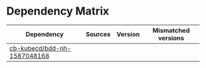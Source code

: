 # Dependency Matrix

Dependency | Sources | Version | Mismatched versions
---------- | ------- | ------- | -------------------
[cb-kubecd/bdd-nh-1587048168](https://github.com/cb-kubecd/bdd-nh-1587048168.git) |  | []() | 
